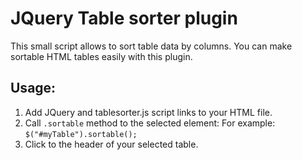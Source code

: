 # JQuery Table sorter plugin

This small script allows to sort table data by columns.
You can make sortable HTML tables easily with this plugin. 

## Usage:

1. Add JQuery and tablesorter.js script links to your HTML file.
2.  Call `.sortable` method to the selected element: For example: `$("#myTable").sortable();`
3.  Click to the header of your selected table.